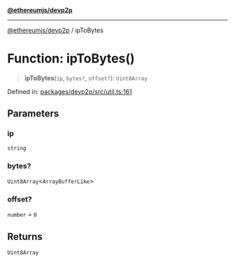 [**@ethereumjs/devp2p**](../README.md)

***

[@ethereumjs/devp2p](../README.md) / ipToBytes

# Function: ipToBytes()

> **ipToBytes**(`ip`, `bytes?`, `offset?`): `Uint8Array`

Defined in: [packages/devp2p/src/util.ts:161](https://github.com/ethereumjs/ethereumjs-monorepo/blob/master/packages/devp2p/src/util.ts#L161)

## Parameters

### ip

`string`

### bytes?

`Uint8Array`\<`ArrayBufferLike`\>

### offset?

`number` = `0`

## Returns

`Uint8Array`

